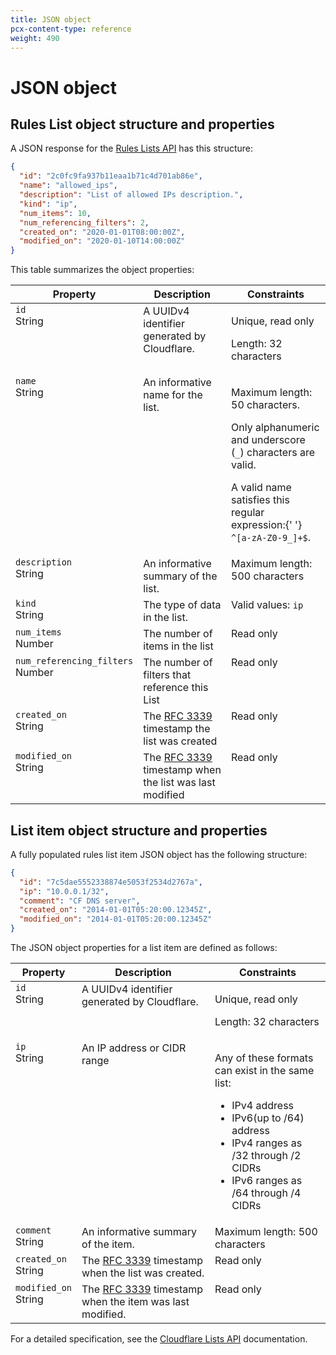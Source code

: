 ```yaml
---
title: JSON object
pcx-content-type: reference
weight: 490
---
```


# JSON object

## Rules List object structure and properties

A JSON response for the [Rules Lists API](https://api.cloudflare.com/#filters-properties) has this structure:

```json
{
  "id": "2c0fc9fa937b11eaa1b71c4d701ab86e",
  "name": "allowed_ips",
  "description": "List of allowed IPs description.",
  "kind": "ip",
  "num_items": 10,
  "num_referencing_filters": 2,
  "created_on": "2020-01-01T08:00:00Z",
  "modified_on": "2020-01-10T14:00:00Z"
}
```

This table summarizes the object properties:

<TableWrap>
  <table style="width: 100%">
    <thead>
      <tr>
        <th>Property</th>
        <th>Description</th>
        <th>Constraints</th>
      </tr>
    </thead>
    <tbody style="vertical-align:top">
      <tr>
        <td>
          <code>id</code>
          <br />
          <Type>String</Type>
        </td>
        <td>A UUIDv4 identifier generated by Cloudflare.</td>
        <td>
          <p>Unique, read only</p>
          <p>Length: 32 characters</p>
        </td>
      </tr>
      <tr>
        <td>
          <code>name</code>
          <br />
          <Type>String</Type>
        </td>
        <td>An informative name for the list.</td>
        <td>
          <p>Maximum length: 50 characters.</p>
          <p>
            Only alphanumeric and underscore (<code class="InlineCode">_</code>) characters are
            valid.
          </p>
          <p>
            A valid name satisfies this regular expression:{' '}
            <code class="InlineCode">^[a-zA-Z0-9_]+$</code>.
          </p>
        </td>
      </tr>
      <tr>
        <td>
          <code>description</code>
          <br />
          <Type>String</Type>
        </td>
        <td>An informative summary of the list.</td>
        <td>Maximum length: 500 characters</td>
      </tr>
      <tr>
        <td>
          <code>kind</code>
          <br />
          <Type>String</Type>
        </td>
        <td>The type of data in the list.</td>
        <td>
          Valid values: <code class="InlineCode">ip</code>
        </td>
      </tr>
      <tr>
        <td>
          <code>num_items</code>
          <br />
          <Type>Number</Type>
        </td>
        <td>The number of items in the list</td>
        <td>Read only</td>
      </tr>
      <tr>
        <td>
          <code>num_referencing_filters</code>
          <br />
          <Type>Number</Type>
        </td>
        <td>The number of filters that reference this List</td>
        <td>Read only</td>
      </tr>
      <tr>
        <td>
          <code>created_on</code>
          <br />
          <Type>String</Type>
        </td>
        <td>
          The <a href="https://tools.ietf.org/html/rfc3339">RFC 3339</a> timestamp the list was
          created
        </td>
        <td>Read only</td>
      </tr>
      <tr>
        <td>
          <code>modified_on</code>
          <br />
          <Type>String</Type>
        </td>
        <td>
          The <a href="https://tools.ietf.org/html/rfc3339">RFC 3339</a> timestamp when the list was
          last modified
        </td>
        <td>Read only</td>
      </tr>
    </tbody>
  </table>
</TableWrap>

## List item object structure and properties

A fully populated rules list item JSON object has the following structure:

```json
{
  "id": "7c5dae5552338874e5053f2534d2767a",
  "ip": "10.0.0.1/32",
  "comment": "CF DNS server",
  "created_on": "2014-01-01T05:20:00.12345Z",
  "modified_on": "2014-01-01T05:20:00.12345Z"
}
```

The JSON object properties for a list item are defined as follows:

<TableWrap>
  <table style="width: 100%">
    <thead>
      <tr>
        <th>Property</th>
        <th>Description</th>
        <th>Constraints</th>
      </tr>
    </thead>
    <tbody style="vertical-align:top">
      <tr>
        <td>
          <code>id</code>
          <br />
          <Type>String</Type>
        </td>
        <td>A UUIDv4 identifier generated by Cloudflare.</td>
        <td>
          <p>Unique, read only</p>
          <p>Length: 32 characters</p>
        </td>
      </tr>
      <tr>
        <td>
          <code>ip</code>
          <br />
          <Type>String</Type>
        </td>
        <td>An IP address or CIDR range</td>
        <td>
          <p>
            Any of these formats can exist in the same list:
            <ul>
              <li>IPv4 address</li>
              <li>IPv6(up to /64) address</li>
              <li>IPv4 ranges as /32 through /2 CIDRs</li>
              <li>IPv6 ranges as /64 through /4 CIDRs</li>
            </ul>
          </p>
        </td>
      </tr>
      <tr>
        <td>
          <code>comment</code>
          <br />
          <Type>String</Type>
        </td>
        <td>An informative summary of the item.</td>
        <td>Maximum length: 500 characters</td>
      </tr>
      <tr>
        <td>
          <code>created_on</code>
          <br />
          <Type>String</Type>
        </td>
        <td>
          The <a href="https://tools.ietf.org/html/rfc3339">RFC 3339</a> timestamp when the list was
          created.
        </td>
        <td>Read only</td>
      </tr>
      <tr>
        <td>
          <code>modified_on</code>
          <br />
          <Type>String</Type>
        </td>
        <td>
          The <a href="https://tools.ietf.org/html/rfc3339">RFC 3339</a> timestamp when the item was
          last modified.
        </td>
        <td>Read only</td>
      </tr>
    </tbody>
  </table>
</TableWrap>

For a detailed specification, see the [Cloudflare Lists API](https://api.cloudflare.com/#rules-lists-properties) documentation.